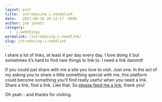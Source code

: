 ```yaml
---
layout: post
title:  introducing i.needalink
date:   2021-09-26 18:12:17 -0400
author: joe jenett
category:
  -  i.webthings
permalink: /introducing-i-needlink/
slug: introducing-i-needlink
---  
```

<p>I share a lot of links, at least 4 per day every day. I love doing it but sometimes it’s hard to find new things to link to. I need a link dammit!</p>
<p>If you could just share with me a site you love to visit. Just one. In the act of my asking you to share a little something special with me, this platform could become something you’ll find really useful when you need a link. Share a link, find a link. Like that. So <a href="https://joejenett.com/i.needalink/">please feed me a link</a>, thank you!</p>
<p>Oh yeah - and thanks for visiting.</p>